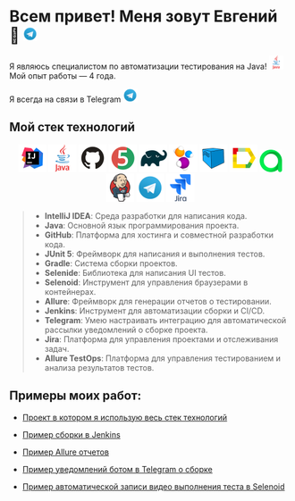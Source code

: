 # Всем привет! Меня зовут Евгений 👋  <a href="https://t.me/palmeka"><img src="images/icons/TGBig.png" alt="Telegram Icon" width="25" height="25"/></a>

 <p>Я являюсь специалистом по автоматизации тестирования на Java! <img height="25" src="images/icons/java.svg" width="25"/></a> <br/>Мой опыт работы — 4 года.</p> 
 Я всегда на связи в Telegram <a href="https://t.me/palmeka"><img src="images/icons/TGBig.png" alt="Telegram Icon" width="25" height="25"/></a>

## Мой стек технологий

<p align="center">  
<a href="https://www.jetbrains.com/idea/"><img src="images/icons/Intelij_IDEA.svg" width="50" height="50"  alt="IDEA"/></a>  
<a href="https://www.java.com/"><img src="images/icons/java.svg" width="50" height="50"  alt="Java"/></a>  
<a href="https://github.com/"><img src="images/icons/GitHub.svg" width="50" height="50"  alt="Github"/></a>  
<a href="https://junit.org/junit5/"><img src="images/icons/JUnit5.svg" width="50" height="50"  alt="JUnit 5"/></a>  
<a href="https://gradle.org/"><img src="images/icons/Gradle.svg" width="50" height="50"  alt="Gradle"/></a>  
<a href="https://selenide.org/"><img src="images/icons/Selenide.svg" width="50" height="50"  alt="Selenide"/></a>  
<a href="https://aerokube.com/selenoid/"><img src="images/icons/Selenoid.svg" width="50" height="50"  alt="Selenoid"/></a>  
<a href="https://github.com/allure-framework/allure2"><img src="images/icons/Allure.svg" width="50" height="50"  alt="Allure"/></a> 
<a href="https://qameta.io/"><img src="images/icons/AllureTestOps.svg" width="40" height="40"  alt="Allure TestOps"/></a> 
<a href="https://www.jenkins.io/"><img src="images/icons/Jenkins.svg" width="50" height="50"  alt="Jenkins"/></a> 
<a href="https://web.telegram.org/"><img src="images/icons/Telegram.svg" width="50" height="50"  alt="IDEA"/></a>  
<a href="https://www.atlassian.com/ru/software/jira/"><img src="images/icons/jira.svg" width="50" height="50"  alt="Jira"/></a>  
  
> - **IntelliJ IDEA**: Среда разработки для написания кода.
> - **Java**: Основной язык программирования проекта.
> - **GitHub**: Платформа для хостинга и совместной разработки кода.
> - **JUnit 5**: Фреймворк для написания и выполнения тестов.
> - **Gradle**: Система сборки проектов.
> - **Selenide**: Библиотека для написания UI тестов.
> - **Selenoid**: Инструмент для управления браузерами в контейнерах.
> - **Allure**: Фреймворк для генерации отчетов о тестировании.
> - **Jenkins**: Инструмент для автоматизации сборки и CI/CD.
> - **Telegram**: Умею настраивать интеграцию для автоматической рассылки уведомлений о сборке проекта.
> - **Jira**: Платформа для управления проектами и отслеживания задач.
> - **Allure TestOps**: Платформа для управления тестированием и анализа результатов тестов.
## **Примеры моих работ:**

* [Проект в котором я использую весь стек технологий](https://github.com/jekkka23/citilink.ru)

* [Пример сборки в Jenkins](https://github.com/jekkka23/citilink.ru/tree/main?tab=readme-ov-file#%D1%81%D0%B1%D0%BE%D1%80%D0%BA%D0%B0-%D0%B2-jenkins)

* [Пример Allure отчетов](https://github.com/jekkka23/citilink.ru/tree/main?tab=readme-ov-file#-allure-%D0%BE%D1%82%D1%87%D0%B5%D1%82)

* [Пример уведомлений ботом в Telegram о сборке](https://github.com/jekkka23/citilink.ru/tree/main?tab=readme-ov-file#-allure-%D0%BE%D1%82%D1%87%D0%B5%D1%82)

* [Пример автоматической записи видео выполнения теста в Selenoid](https://github.com/jekkka23/citilink.ru/tree/main?tab=readme-ov-file#-allure-%D0%BE%D1%82%D1%87%D0%B5%D1%82)
